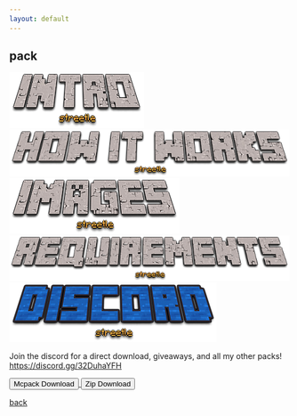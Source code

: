 ```yaml
---
layout: default
---
```


## pack

<img src="/all/intro.png" alt="intro">



<img src="/all/how.png" alt="howitworks">



<img src="/all/images.png" alt="images">



<img src="/all/req.png" alt="requirements">



<img src="/all/discord.png" alt="discord">

Join the discord for a direct download, giveaways, and all my other packs!
https://discord.gg/32DuhaYFH

<a href="/pack/all-ingots-mcpack.mcpack" download="all-ingots-mcpack"> 
<button type="button">Mcpack Download</button> 
</a>

<a href="/pack/all-ingots-zip.zip" download="all-ingots-zip"> 
<button type="button">Zip Download</button> 
</a>

[back](./)
